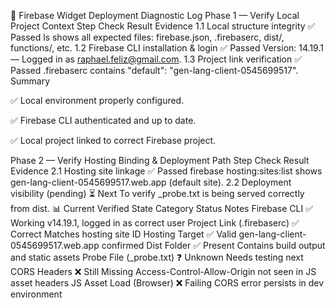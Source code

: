 🧭 Firebase Widget Deployment Diagnostic Log
Phase 1 — Verify Local Project Context
Step	Check	Result	Evidence
1.1	Local structure integrity	✅ Passed	ls shows all expected files: firebase.json, .firebaserc, dist/, functions/, etc.
1.2	Firebase CLI installation & login	✅ Passed	Version: 14.19.1 — Logged in as raphael.feliz@gmail.com.
1.3	Project link verification	✅ Passed	.firebaserc contains "default": "gen-lang-client-0545699517".
Summary

✅ Local environment properly configured.

✅ Firebase CLI authenticated and up to date.

✅ Local project linked to correct Firebase project.

Phase 2 — Verify Hosting Binding & Deployment Path
Step	Check	Result	Evidence
2.1	Hosting site linkage	✅ Passed	firebase hosting:sites:list shows gen-lang-client-0545699517.web.app (default site).
2.2	Deployment visibility (pending)	⏳ Next	To verify _probe.txt is being served correctly from dist.
📊 Current Verified State
Category	Status	Notes
Firebase CLI	✅ Working	v14.19.1, logged in as correct user
Project Link (.firebaserc)	✅ Correct	Matches hosting site ID
Hosting Target	✅ Valid	gen-lang-client-0545699517.web.app confirmed
Dist Folder	✅ Present	Contains build output and static assets
Probe File (_probe.txt)	❓ Unknown	Needs testing next
CORS Headers	❌ Still Missing	Access-Control-Allow-Origin not seen in JS asset headers
JS Asset Load (Browser)	❌ Failing	CORS error persists in dev environment